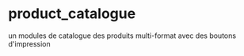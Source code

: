 # product_catalogue
un modules de catalogue des produits multi-format avec des boutons d'impression
